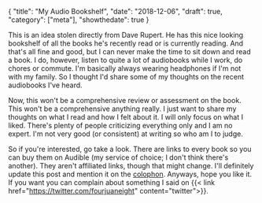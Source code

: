 {
  "title": "My Audio Bookshelf",
  "date": "2018-12-06",
  "draft": true,
  "category": ["meta"],
  "showthedate": true
}

This is an idea stolen directly from Dave Rupert. He has this nice looking bookshelf of all the books he's recently read or is currently reading. And that's all fine and good, but I can never make the time to sit down and read a book. I do, however, listen to quite a lot of audiobooks while I work, do chores or commute. I'm basically always wearing headphones if I'm not with my family. So I thought I'd share some of my thoughts on the recent audiobooks I've heard.

Now, this won't be a comprehensive review or assessment on the book. This won't be a comprehensive anything really. I just want to share my thoughts on what I read and how I felt about it. I will only focus on what I liked. There's plenty of people criticizing everything only and I am no expert. I'm not very good (or consistent) at writing so who am I to judge.

So if you're interested, go take a look. There are links to every book so you can buy them on Audible (my service of choice; I don't think there's another). They aren't affiliated links, though that might change. I'll definitely update this post and mention it on the [colophon](/colophon). Anyways, hope you like it. If you want you can complain about something I said on {{< link href="https://twitter.com/fourjuaneight" content="twitter">}}.